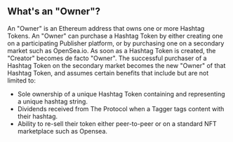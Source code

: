## What's an "Owner"?

An "Owner" is an Ethereum address that owns one or more Hashtag Tokens. An
"Owner" can purchase a Hashtag Token by either creating one on a
participating Publisher platform, or by purchasing one on a secondary market
such as OpenSea.io. As soon as a Hashtag Token is created, the "Creator"
becomes de facto "Owner". The successful purchaser of a Hashtag Token on the
secondary market becomes the new "Owner" of that Hashtag Token, and assumes
certain benefits that include but are not limited to:

- Sole ownership of a unique Hashtag Token containing and representing a
  unique hashtag string.
- Dividends received from The Protocol when a Tagger tags content with their
  hashtag.
- Ability to re-sell their token either peer-to-peer or on a standard NFT
  marketplace such as Opensea.
